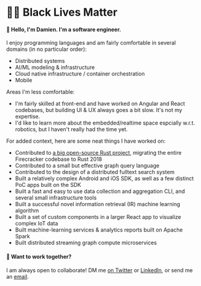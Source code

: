# ✊🏾 Black Lives Matter

#### 👋 Hello, I'm Damien. I'm a software engineer.

I enjoy programming languages and am fairly comfortable in several domains (in no particular order):
- Distributed systems
- AI/ML modeling & infrastructure
- Cloud native infrastructure / container orchestration
- Mobile

Areas I'm less comfortable:
- I'm fairly skilled at front-end and have worked on Angular and React codebases, but building UI & UX always goes a bit slow. It's not my expertise.
- I'd like to learn more about the embedded/realtime space espcially w.r.t. robotics, but I haven't really had the time yet.

For added context, here are some neat things I have worked on:
- Contributed to [a big open-source Rust project][5], migrating the entire Firecracker codebase to Rust 2018
- Contributed to a small but effective graph query language
- Contributed to the design of a distributed fulltext search system
- Built a relatively complex Android and iOS SDK, as well as a few distinct PoC apps built on the SDK
- Built a fast and easy to use data collection and aggregation CLI, and several small infrastructure tools
- Built a successful novel information retrieval (IR) machine learning algorithm
- Built a set of custom components in a larger React app to visualize complex IoT data
- Built machine-learning services & analytics reports built on Apache Spark
- Built distributed streaming graph compute microservices

#### 🤝 Want to work together?

I am always open to collaborate! DM me [on Twitter][2] or [LinkedIn][1], or send me an [email][3].

[1]: https://linkedin.com/in/damienstanton
[2]: https://twitter.com/damienstanton
[3]: mailto:damien@damienstanton.com
[4]: https://github.com/damienstanton?tab=repositories&q=&type=public&language=
[5]: https://firecracker-microvm.github.io/
